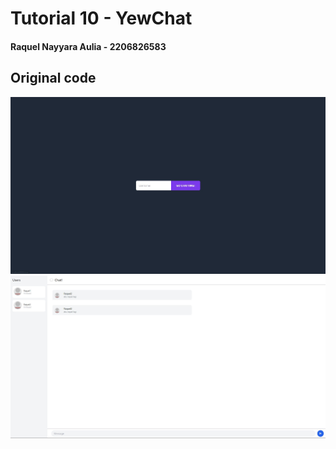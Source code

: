 # Tutorial 10 - YewChat

#### Raquel Nayyara Aulia - 2206826583

## Original code
![Original code login](assets/images/Original%20code%20login.jpg)
![Original code chat](assets/images/Original%20code%20chat.jpg)